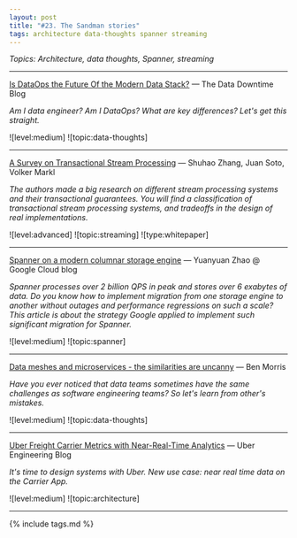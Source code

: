 ```yaml
---
layout: post
title: "#23. The Sandman stories"
tags: architecture data-thoughts spanner streaming
---
```


*Topics: Architecture, data thoughts, Spanner, streaming*

<!--cut-->

---

[Is DataOps the Future Of the Modern Data Stack?](https://www.montecarlodata.com/blog-dataops-and-the-future-of-the-modern-data-stack/) — The Data Downtime Blog

*Am I data engineer? Am I DataOps? What are key differences? Let's get this straight.*

![level:medium] ![topic:data-thoughts]

---

[A Survey on Transactional Stream Processing](https://arxiv.org/pdf/2208.09827.pdf) — Shuhao Zhang, Juan Soto, Volker Markl

*The authors made a big research on different stream processing systems and their transactional guarantees. You will find a classification of transactional stream processing systems, and tradeoffs in the design of real implementations.*

![level:advanced] ![topic:streaming] ![type:whitepaper]

---

[Spanner on a modern columnar storage engine](https://cloud.google.com/blog/products/databases/spanner-modern-columnar-storage-engine) — Yuanyuan Zhao @ Google Cloud blog

*Spanner processes over 2 billion QPS in peak and stores over 6 exabytes of data. Do you know how to implement migration from one storage engine to another without outages and performance regressions on such a scale? This article is about the strategy Google applied to implement such significant migration for Spanner.*

![level:medium] ![topic:spanner]

---

[Data meshes and microservices - the similarities are uncanny](https://www.ben-morris.com/data-meshes-and-microservices-the-similarities-are-uncanny/) — Ben Morris

*Have you ever noticed that data teams sometimes have the same challenges as software engineering teams? So let's learn from other's mistakes.*

![level:medium] ![topic:data-thoughts]

---

[Uber Freight Carrier Metrics with Near-Real-Time Analytics](https://www.uber.com/en-DE/blog/uber-freight-carrier-metrics-with-near-real-time-analytics/) — Uber Engineering Blog

*It's time to design systems with Uber. New use case: near real time data on the Carrier App.*

![level:medium] ![topic:architecture]

---

{% include tags.md %}
